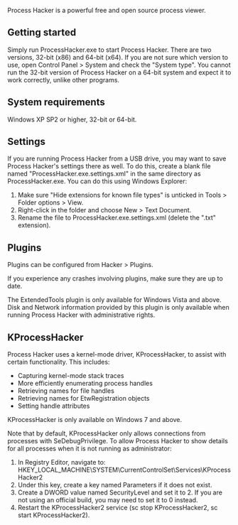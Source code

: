 Process Hacker is a powerful free and open source process viewer.

## Getting started

Simply run ProcessHacker.exe to start Process Hacker. There are two
versions, 32-bit (x86) and 64-bit (x64). If you are not sure which
version to use, open Control Panel > System and check the "System
type". You cannot run the 32-bit version of Process Hacker on a
64-bit system and expect it to work correctly, unlike other programs.

## System requirements

Windows XP SP2 or higher, 32-bit or 64-bit.

## Settings

If you are running Process Hacker from a USB drive, you may want to
save Process Hacker's settings there as well. To do this, create a
blank file named "ProcessHacker.exe.settings.xml" in the same
directory as ProcessHacker.exe. You can do this using Windows Explorer:

1. Make sure "Hide extensions for known file types" is unticked in
   Tools > Folder options > View.
2. Right-click in the folder and choose New > Text Document.
3. Rename the file to ProcessHacker.exe.settings.xml (delete the ".txt"
   extension).

## Plugins

Plugins can be configured from Hacker > Plugins.

If you experience any crashes involving plugins, make sure they
are up to date.

The ExtendedTools plugin is only available for Windows Vista and
above. Disk and Network information provided by this plugin is
only available when running Process Hacker with administrative
rights.

## KProcessHacker

Process Hacker uses a kernel-mode driver, KProcessHacker, to
assist with certain functionality. This includes:

* Capturing kernel-mode stack traces
* More efficiently enumerating process handles
* Retrieving names for file handles
* Retrieving names for EtwRegistration objects
* Setting handle attributes

KProcessHacker is only available on Windows 7 and above.

Note that by default, KProcessHacker only allows connections from
processes with SeDebugPrivilege. To allow Process Hacker to show details
for all processes when it is not running as administrator:

1. In Registry Editor, navigate to:
   HKEY_LOCAL_MACHINE\SYSTEM\CurrentControlSet\Services\KProcessHacker2
2. Under this key, create a key named Parameters if it does not exist.
3. Create a DWORD value named SecurityLevel and set it to 2. If you are
   not using an official build, you may need to set it to 0 instead.
4. Restart the KProcessHacker2 service (sc stop KProcessHacker2,
   sc start KProcessHacker2).

